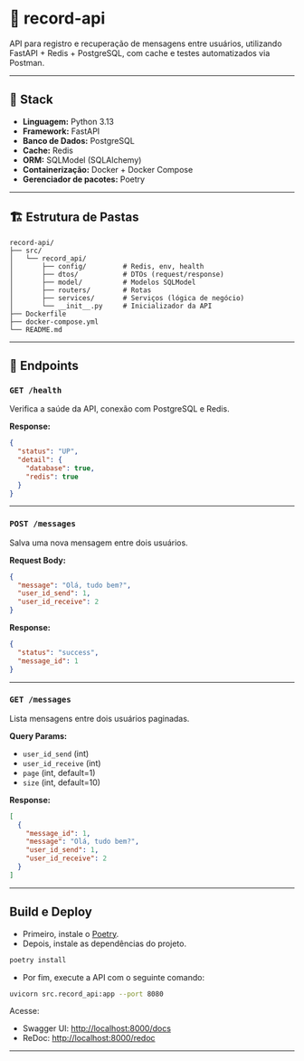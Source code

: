 # 📡 record-api

API para registro e recuperação de mensagens entre usuários, utilizando FastAPI + Redis + PostgreSQL, com cache e testes automatizados via Postman.

---

## 🚀 Stack 

- **Linguagem:** Python 3.13
- **Framework:** FastAPI
- **Banco de Dados:** PostgreSQL
- **Cache:** Redis
- **ORM:** SQLModel (SQLAlchemy)
- **Containerização:** Docker + Docker Compose
- **Gerenciador de pacotes:** Poetry

---

## 🏗️ Estrutura de Pastas

```
record-api/
├── src/
│   └── record_api/
│       ├── config/         # Redis, env, health
│       ├── dtos/           # DTOs (request/response)
│       ├── model/          # Modelos SQLModel
│       ├── routers/        # Rotas
│       ├── services/       # Serviços (lógica de negócio)
│       └── __init__.py     # Inicializador da API
├── Dockerfile
├── docker-compose.yml
└── README.md
```

---

## 🔌 Endpoints

### `GET /health`
Verifica a saúde da API, conexão com PostgreSQL e Redis.

**Response:**
```json
{
  "status": "UP",
  "detail": {
    "database": true,
    "redis": true
  }
}
```

---

### `POST /messages`
Salva uma nova mensagem entre dois usuários.

**Request Body:**
```json
{
  "message": "Olá, tudo bem?",
  "user_id_send": 1,
  "user_id_receive": 2
}
```

**Response:**
```json
{
  "status": "success",
  "message_id": 1
}
```

---

### `GET /messages`
Lista mensagens entre dois usuários paginadas.

**Query Params:**
- `user_id_send` (int)
- `user_id_receive` (int)
- `page` (int, default=1)
- `size` (int, default=10)

**Response:**
```json
[
  {
    "message_id": 1,
    "message": "Olá, tudo bem?",
    "user_id_send": 1,
    "user_id_receive": 2
  }
]
```

---

## Build e Deploy

- Primeiro, instale o [Poetry](https://python-poetry.org).
- Depois, instale as dependências do projeto.

```bash
poetry install
```

- Por fim, execute a API com o seguinte comando:

```bash
uvicorn src.record_api:app --port 8080
```

Acesse:
- Swagger UI: [http://localhost:8000/docs](http://localhost:8000/docs)
- ReDoc: [http://localhost:8000/redoc](http://localhost:8000/redoc)
---

